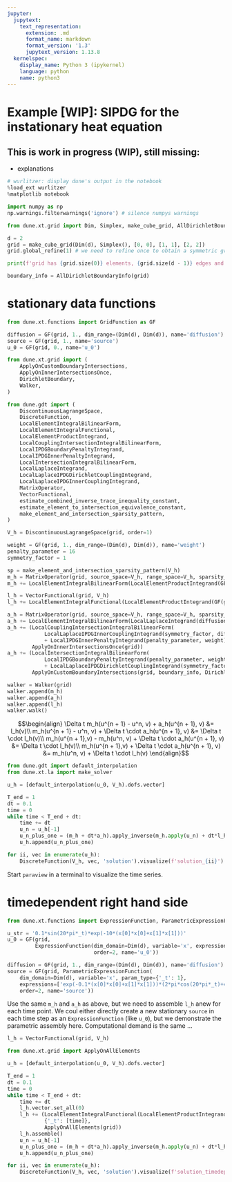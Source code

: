 ```yaml
---
jupyter:
  jupytext:
    text_representation:
      extension: .md
      format_name: markdown
      format_version: '1.3'
      jupytext_version: 1.13.8
  kernelspec:
    display_name: Python 3 (ipykernel)
    language: python
    name: python3
---
```


# Example [WIP]: SIPDG for the instationary heat equation

## This is work in progress (WIP), still missing:

* explanations

```python
# wurlitzer: display dune's output in the notebook
%load_ext wurlitzer
%matplotlib notebook

import numpy as np
np.warnings.filterwarnings('ignore') # silence numpys warnings
```

```python
from dune.xt.grid import Dim, Simplex, make_cube_grid, AllDirichletBoundaryInfo, visualize_grid

d = 2
grid = make_cube_grid(Dim(d), Simplex(), [0, 0], [1, 1], [2, 2])
grid.global_refine(1) # we need to refine once to obtain a symmetric grid

print(f'grid has {grid.size(0)} elements, {grid.size(d - 1)} edges and {grid.size(d)} vertices')

boundary_info = AllDirichletBoundaryInfo(grid)
```

# stationary data functions

```python
from dune.xt.functions import GridFunction as GF

diffusion = GF(grid, 1., dim_range=(Dim(d), Dim(d)), name='diffusion')
source = GF(grid, 1., name='source')
u_0 = GF(grid, 0., name='u_0')
```

```python
from dune.xt.grid import (
    ApplyOnCustomBoundaryIntersections,
    ApplyOnInnerIntersectionsOnce,
    DirichletBoundary,
    Walker,
)

from dune.gdt import (
    DiscontinuousLagrangeSpace,
    DiscreteFunction,
    LocalElementIntegralBilinearForm,
    LocalElementIntegralFunctional,
    LocalElementProductIntegrand,
    LocalCouplingIntersectionIntegralBilinearForm,
    LocalIPDGBoundaryPenaltyIntegrand,
    LocalIPDGInnerPenaltyIntegrand,
    LocalIntersectionIntegralBilinearForm,
    LocalLaplaceIntegrand,
    LocalLaplaceIPDGDirichletCouplingIntegrand,
    LocalLaplaceIPDGInnerCouplingIntegrand,
    MatrixOperator,
    VectorFunctional,
    estimate_combined_inverse_trace_inequality_constant,
    estimate_element_to_intersection_equivalence_constant,
    make_element_and_intersection_sparsity_pattern,
)

V_h = DiscontinuousLagrangeSpace(grid, order=1)
```

```python
weight = GF(grid, 1., dim_range=(Dim(d), Dim(d)), name='weight')
penalty_parameter = 16
symmetry_factor = 1

sp = make_element_and_intersection_sparsity_pattern(V_h)
m_h = MatrixOperator(grid, source_space=V_h, range_space=V_h, sparsity_pattern=sp)
m_h += LocalElementIntegralBilinearForm(LocalElementProductIntegrand(GF(grid, 1)))

l_h = VectorFunctional(grid, V_h)
l_h += LocalElementIntegralFunctional(LocalElementProductIntegrand(GF(grid, 1)).with_ansatz(source))

a_h = MatrixOperator(grid, source_space=V_h, range_space=V_h, sparsity_pattern=sp)
a_h += LocalElementIntegralBilinearForm(LocalLaplaceIntegrand(diffusion))
a_h += (LocalCouplingIntersectionIntegralBilinearForm(
            LocalLaplaceIPDGInnerCouplingIntegrand(symmetry_factor, diffusion, weight)
            + LocalIPDGInnerPenaltyIntegrand(penalty_parameter, weight)),
        ApplyOnInnerIntersectionsOnce(grid))
a_h += (LocalIntersectionIntegralBilinearForm(
            LocalIPDGBoundaryPenaltyIntegrand(penalty_parameter, weight)
            + LocalLaplaceIPDGDirichletCouplingIntegrand(symmetry_factor, diffusion)),
        ApplyOnCustomBoundaryIntersections(grid, boundary_info, DirichletBoundary()))

walker = Walker(grid)
walker.append(m_h)
walker.append(a_h)
walker.append(l_h)
walker.walk()
```

$$\begin{align}
\Delta t m_h(u^{n + 1} - u^n, v) + a_h(u^{n + 1}, v) &= l_h(v)\\
m_h(u^{n + 1} - u^n, v) + \Delta t \cdot a_h(u^{n + 1}, v) &= \Delta t \cdot l_h(v)\\
m_h(u^{n + 1},v) - m_h(u^n, v) + \Delta t \cdot a_h(u^{n + 1}, v) &= \Delta t \cdot l_h(v)\\
m_h(u^{n + 1},v) + \Delta t \cdot a_h(u^{n + 1}, v) &= m_h(u^n, v) + \Delta t \cdot l_h(v)
\end{align}$$

```python
from dune.gdt import default_interpolation
from dune.xt.la import make_solver

u_h = [default_interpolation(u_0, V_h).dofs.vector]

T_end = 1
dt = 0.1
time = 0
while time < T_end + dt:
    time += dt
    u_n = u_h[-1]
    u_n_plus_one = (m_h + dt*a_h).apply_inverse(m_h.apply(u_n) + dt*l_h.vector)
    u_h.append(u_n_plus_one)    
```

```python
for ii, vec in enumerate(u_h):
    DiscreteFunction(V_h, vec, 'solution').visualize(f'solution_{ii}')
```

Start `paraview` in a terminal to visualize the time series.


# timedependent right hand side

```python
from dune.xt.functions import ExpressionFunction, ParametricExpressionFunction

u_str = '0.1*sin(20*pi*_t)*exp(-10*(x[0]*x[0]+x[1]*x[1]))'
u_0 = GF(grid,
         ExpressionFunction(dim_domain=Dim(d), variable='x', expression=u_str.replace('_t', '0'),
                            order=2, name='u_0'))

diffusion = GF(grid, 1., dim_range=(Dim(d), Dim(d)), name='diffusion')
source = GF(grid, ParametricExpressionFunction(
    dim_domain=Dim(d), variable='x', param_type={'_t': 1},
    expressions=['exp(-0.1*(x[0]*x[0]+x[1]*x[1]))*(2*pi*cos(20*pi*_t)+4*sin(20*pi*_t)-40*sin(20*pi*_t)(x[0]*x[0]+x[1]*x[1]))'],
    order=2, name='source'))
```

Use the same `m_h` and `a_h` as above, but we need to assemble `l_h` anew for each time point. We coul either directly create a new stationary `source` in each time step as an `ExpressionFunction` (like `u_0`), but we demonstrate the parametric assembly here. Computational demand is the same ...

```python
l_h = VectorFunctional(grid, V_h)
```

```python
from dune.xt.grid import ApplyOnAllElements

u_h = [default_interpolation(u_0, V_h).dofs.vector]

T_end = 1
dt = 0.1
time = 0
while time < T_end + dt:
    time += dt
    l_h.vector.set_all(0)
    l_h += (LocalElementIntegralFunctional(LocalElementProductIntegrand(GF(grid, 1)).with_ansatz(source)),
            {'_t': [time]},
            ApplyOnAllElements(grid))
    l_h.assemble()    
    u_n = u_h[-1]
    u_n_plus_one = (m_h + dt*a_h).apply_inverse(m_h.apply(u_n) + dt*l_h.vector)
    u_h.append(u_n_plus_one)    
```

```python
for ii, vec in enumerate(u_h):
    DiscreteFunction(V_h, vec, 'solution').visualize(f'solution_timedep_data_{ii}')
```
